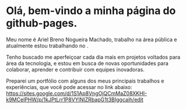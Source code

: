 # Olá, bem-vindo a minha página do github-pages. 


Meu nome é Ariel Breno Nogueira Machado, trabalho na área pública e atualmente estou trabalhando no .

Tenho buscado me aperfeiçoar cada dia mais em projetos voltados para área da tecnologia, e estou em busca de novas oportunidades para colaborar, aprender e contribuir com equipes inovadoras.

Preparei um portfólio com alguns dos meus principais trabalhos e experiências, que você pode acessar no link abaixo: https://sites.google.com/d/1S1Ap8VngOjQCmMaZ08XKHI-k9MCelPHW/p/1kJPtLrr1P8VYlNIZRbapG1t3BIggcaih/edit

